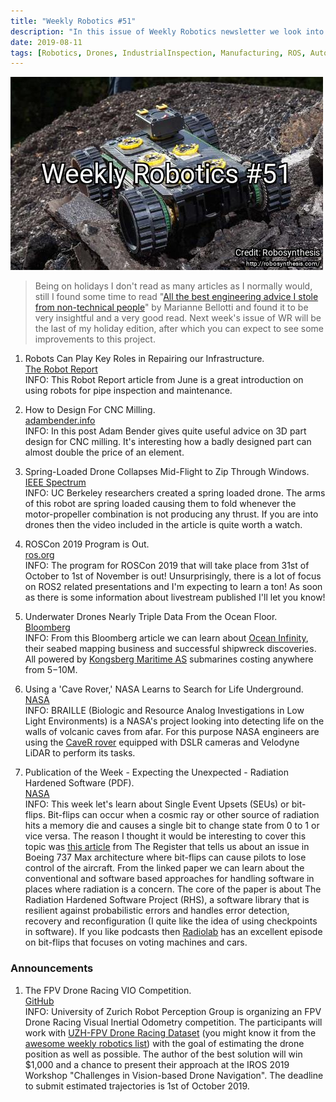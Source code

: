 ```yaml
---
title: "Weekly Robotics #51"
description: "In this issue of Weekly Robotics newsletter we look into radiation vs. software, robots repairing infrastructure, spring-loaded drone and more!"
date: 2019-08-11
tags: [Robotics, Drones, IndustrialInspection, Manufacturing, ROS, AutonomousBoats, Space, Software]
---
```

![HeaderImage](/img/headers/51.jpg "Header image")

> Being on holidays I don't read as many articles as I normally would, still I found some time to read "[All the best engineering advice I stole from non-technical people](https://medium.com/@bellmar/all-the-best-engineering-advice-i-stole-from-non-technical-people-eb7f90ca2f5f)" by Marianne Bellotti and found it to be very insightful and a very good read. Next week's issue of WR will be the last of my holiday edition, after which you can expect to see some improvements to this project.

1) Robots Can Play Key Roles in Repairing our Infrastructure.
<br>[The Robot Report](https://www.therobotreport.com/robots-can-play-key-roles-in-repairing-our-infrastructure/)<br>
INFO: This Robot Report article from June is a great introduction on using robots for pipe inspection and maintenance.

2) How to Design For CNC Milling.
<br>[adambender.info](https://www.adambender.info/post/design-for-cnc-milling)<br>
INFO: In this post Adam Bender gives quite useful advice on 3D part design for CNC milling. It's interesting how a badly designed part can almost double the price of an element.

3) Spring-Loaded Drone Collapses Mid-Flight to Zip Through Windows.
<br>[IEEE Spectrum](https://spectrum.ieee.org/automaton/robotics/drones/spring-loaded-drone-collapses-midflight-to-zip-through-windows)<br>
INFO: UC Berkeley researchers created a spring loaded drone. The arms of this robot are spring loaded causing them to fold whenever the motor-propeller combination is not producing any thrust. If you are into drones then the video included in the article is quite worth a watch.

4) ROSCon 2019 Program is Out.
<br>[ros.org](https://roscon.ros.org/2019/#program)<br>
INFO: The program for ROSCon 2019 that will take place from 31st of October to 1st of November is out! Unsurprisingly, there is a lot of focus on ROS2 related presentations and I'm expecting to learn a ton! As soon as there is some information about livestream published I'll let you know!

5) Underwater Drones Nearly Triple Data From the Ocean Floor.
<br>[Bloomberg](https://www.bloomberg.com/news/articles/2019-06-07/underwater-drones-nearly-triple-data-from-the-ocean-floor)<br>
INFO: From this Bloomberg article we can learn about [Ocean Infinity](https://oceaninfinity.com/), their seabed mapping business and successful shipwreck discoveries. All powered by [Kongsberg Maritime AS](https://www.kongsberg.com/maritime/) submarines costing anywhere from $5-$10M.

6) Using a 'Cave Rover,' NASA Learns to Search for Life Underground.
<br>[NASA](https://www.nasa.gov/feature/ames/braille)<br>
INFO: BRAILLE (Biologic and Resource Analog Investigations in Low Light Environments) is a NASA's project looking into detecting life on the walls of volcanic caves from afar. For this purpose NASA engineers are using the [CaveR rover](https://nasa-braille.org/cave-r/) equipped with DSLR cameras and Velodyne LiDAR to perform its tasks.

7) Publication of the Week - Expecting the Unexpected - Radiation Hardened Software (PDF).
<br>[NASA](https://ti.arc.nasa.gov/m/pub-archive/1075h/1075%20(Mehlitz).pdf)<br>
INFO: This week let's learn about Single Event Upsets (SEUs) or bit-flips. Bit-flips can occur when a cosmic ray or other source of radiation hits a memory die and causes a single bit to change state from 0 to 1 or vice versa. The reason I thought it would be interesting to cover this topic was [this article](https://www.theregister.co.uk/2019/08/02/737_max_cosmic_bit_flipping_test/) from The Register that tells us about an issue in Boeing 737 Max architecture where bit-flips can cause pilots to lose control of the aircraft. From the linked paper we can learn about the conventional and software based approaches for handling software in places where radiation is a concern. The core of the paper is about The Radiation Hardened Software Project (RHS), a software library that is resilient against probabilistic errors and handles error detection, recovery and reconfiguration (I quite like the idea of using checkpoints in software). If you like podcasts then [Radiolab](https://www.wnycstudios.org/story/bit-flip) has an excellent episode on bit-flips that focuses on voting machines and cars.

### Announcements

1) The FPV Drone Racing VIO Competition.
<br>[GitHub](https://github.com/uzh-rpg/IROS2019-FPV-VIO-Competition)<br>
INFO: University of Zurich Robot Perception Group is organizing an FPV Drone Racing Visual Inertial Odometry competition. The participants will work with [UZH-FPV Drone Racing Dataset](http://rpg.ifi.uzh.ch/uzh-fpv.html) (you might know it from the [awesome weekly robotics list](https://github.com/msadowski/awesome-weekly-robotics)) with the goal of estimating the drone position as well as possible. The author of the best solution will win $1,000 and a chance to present their approach at the IROS 2019 Workshop "Challenges in Vision-based Drone Navigation". The deadline to submit estimated trajectories is 1st of October 2019.
